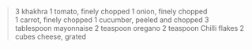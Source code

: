 > 3 khakhra
> 1 tomato, finely chopped 
> 1 onion, finely chopped  
> 1 carrot, finely chopped 
> 1 cucumber, peeled and chopped 
> 3 tablespoon mayonnaise 
> 2 teaspoon oregano
> 2 teaspoon Chilli flakes 
> 2 cubes cheese, grated 